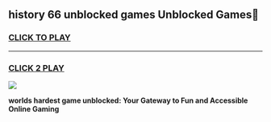 
## history 66 unblocked games Unblocked Games👋
<h3>
<a href="https://premium.freeplayer.one?title=history_66_unblocked_games&ref=16F">CLICK TO PLAY</a></h3>
<hr>

<h3>
<a href="https://premium.freeplayer.one?title=history_66_unblocked_games&ref=16F">CLICK 2 PLAY</a>
  
</h3>

<a href="https://premium.freeplayer.one?title=history_66_unblocked_games&ref=16F/"><img src="https://clearcache.store/games.png"></a>


**worlds hardest game unblocked: Your Gateway to Fun and Accessible Online Gaming**
